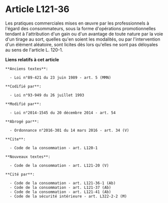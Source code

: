 # Article L121-36

Les pratiques commerciales mises en œuvre par les professionnels à l'égard des consommateurs, sous la forme d'opérations
promotionnelles tendant à l'attribution d'un gain ou d'un avantage de toute nature par la voie d'un tirage au sort, quelles
qu'en soient les modalités, ou par l'intervention d'un élément aléatoire, sont licites dès lors qu'elles ne sont pas
déloyales au sens de l'article L. 120-1.

**Liens relatifs à cet article**

	**Anciens textes**:

	  - Loi n°89-421 du 23 juin 1989 - art. 5 (MMN)

	**Codifié par**:

	  - Loi n°93-949 du 26 juillet 1993

	**Modifié par**:

	  - Loi n°2014-1545 du 20 décembre 2014 - art. 54

	**Abrogé par**:

	  - Ordonnance n°2016-301 du 14 mars 2016 - art. 34 (V)

	**Cite**:

	  - Code de la consommation - art. L120-1

	**Nouveaux textes**:

	  - Code de la consommation - art. L121-20 (V)

	**Cité par**:

	  - Code de la consommation - art. L121-36-1 (Ab)
	  - Code de la consommation - art. L121-37 (Ab)
	  - Code de la consommation - art. L121-41 (Ab)
	  - Code de la sécurité intérieure - art. L322-2-2 (M)
